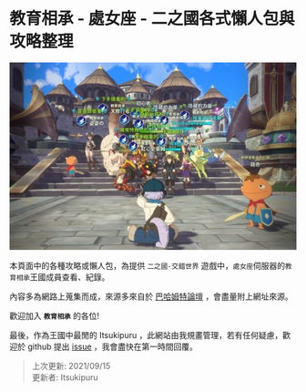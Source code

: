 # 教育相承 - 處女座 - 二之國各式懶人包與攻略整理

![First King](figures/landpage/first_king_ko.jpg)

本頁面中的各種攻略或懶人包，為提供 `二之國-交錯世界` 遊戲中，`處女座`伺服器的`教育相承`王國成員查看、紀錄。

內容多為網路上蒐集而成，來源多來自於 [巴哈姆特論壇](https://forum.gamer.com.tw/B.php?bsn=37619) ，會盡量附上網址來源。

歡迎加入 **`教育相承`** 的各位!

最後，作為王國中最閒的 Itsukipuru ，此網站由我規畫管理，若有任何疑慮，歡迎於 github 提出 [issue](https://github.com/JuenTingShie/ninokuniCW/issues) ，我會盡快在第一時間回覆。

> 上次更新: 2021/09/15  
> 更新者: Itsukipuru  